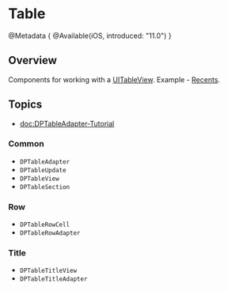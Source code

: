 # Table

@Metadata {
    @Available(iOS, introduced: "11.0")
}

## Overview

Components for working with a [UITableView](https://developer.apple.com/documentation/uikit/uitableview). Example - [Recents](https://github.com/DPLibs/DPUIKit-swift/tree/master/Demo/Demo/Presentation/Modules/Recents/Screens/Recents/RecentsViewController.swift).

## Topics

- <doc:DPTableAdapter-Tutorial>

### Common
- ``DPTableAdapter``
- ``DPTableUpdate``
- ``DPTableView``
- ``DPTableSection``

### Row
- ``DPTableRowCell``
- ``DPTableRowAdapter``

### Title
- ``DPTableTitleView``
- ``DPTableTitleAdapter``
